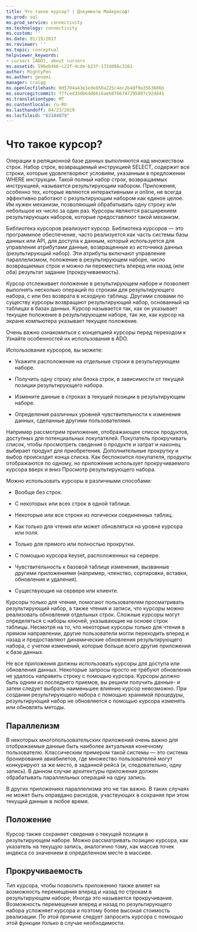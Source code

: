 ```yaml
---
title: Что такое курсор? | Документы Майкрософт
ms.prod: sql
ms.prod_service: connectivity
ms.technology: connectivity
ms.custom: ''
ms.date: 01/19/2017
ms.reviewer: ''
ms.topic: conceptual
helpviewer_keywords:
- cursors [ADO], about cursors
ms.assetid: 596eb4b6-c22f-4cde-b23f-172dd66c3161
author: MightyPen
ms.author: genemi
manager: craigg
ms.openlocfilehash: 0d5704a43e1ede850a225c4ec2b4df9a3563606b
ms.sourcegitcommit: f7fced330b64d6616aeb8766747295807c92dd41
ms.translationtype: MT
ms.contentlocale: ru-RU
ms.lasthandoff: 04/23/2019
ms.locfileid: "63184879"
---
```

# <a name="what-is-a-cursor"></a>Что такое курсор?
Операции в реляционной базе данных выполняются над множеством строк. Набор строк, возвращаемый инструкцией SELECT, содержит все строки, которые удовлетворяют условиям, указанным в предложении WHERE инструкции. Такой полный набор строк, возвращаемых инструкцией, называется результирующим набором. Приложения, особенно тех, которые являются интерактивными и online, не всегда эффективно работают с результирующим набором как единое целое. Им нужен механизм, позволяющий обрабатывать одну строку или небольшое их число за один раз. Курсоры являются расширением результирующих наборов, которые предоставляют такой механизм.  
  
 Библиотека курсоров реализуют курсор. Библиотека курсоров — это программное обеспечение, часто реализуется как часть системы базы данных или API, для доступа к данным, который используется для управления атрибутами данные, возвращенные из источника данных (результирующий набор). Эти атрибуты включают управление параллелизмом, положение в результирующем наборе, число возвращаемых строк и можно ли переместить вперед или назад (или оба) результат задание (прокручиваемость).  
  
 Курсор отслеживает положение в результирующем наборе и позволяет выполнять несколько операций по строкам для результирующего набора, с или без возврата в исходную таблицу. Другими словами по существу курсоры возвращают результирующий набор, основанный на таблицах в базах данных. Курсор называется так, как он указывает текущее положение в результирующем наборе, так же, как курсор на экране компьютера указывает текущее положение.  
  
 Очень важно ознакомиться с концепцией курсоры перед переходом к Узнайте особенностей их использования в ADO.  
  
 Использование курсоров, вы можете:  
  
-   Укажите расположение на отдельные строки в результирующем наборе.  
  
-   Получить одну строку или блока строк, в зависимости от текущей позиции результирующего набора.  
  
-   Измените данные в строках в текущей позиции в результирующем наборе.  
  
-   Определения различных уровней чувствительности к изменения данных, сделанные другими пользователями.  
  
 Например рассмотрим приложение, отображающее список продуктов, доступных для потенциальных покупателей. Покупатель прокручивать список, чтобы просмотреть сведения о продукте и затрат и наконец выбирает продукт для приобретения. Дополнительные прокрутку и выбор происходит конца списка. Как беспокоится покупателя, продукты отображаются по одному, но приложение использует прокручиваемого курсора вверх и вниз Просмотр результирующего набора.  
  
 Можно использовать курсоры в различными способами:  
  
-   Вообще без строк.  
  
-   С некоторых или всех строк в одной таблице.  
  
-   Некоторые или все строки из логически соединенных таблиц.  
  
-   Как только для чтения или может обновляться на уровне курсора или поля.  
  
-   Только для прямого или полностью прокрутки.  
  
-   С помощью курсора keyset, расположенных на сервере.  
  
-   Чувствительность к базовой таблице изменения, вызванные другими приложениями (например, членство, сортировки, вставки, обновления и удаления).  
  
-   Существующие на сервере или клиенте.  
  
 Курсоры только для чтения, помогают пользователям просматривать результирующий набор, а также чтения и записи, что курсоры можно реализовать обновления отдельных строк. Сложные курсоры могут определяться с наборы ключей, указывающие на основе строк таблицы. Несмотря на то, что некоторые курсоры только для чтения в прямом направлении, другие пользователи могли переходить вперед и назад и предоставляют динамические обновления результирующего набора, с учетом изменений, которые больше всего другие приложения к базе данных.  
  
 Не все приложения должны использовать курсоры для доступа или обновления данных. Некоторые запросы просто не требуют обновления не удалось направить строку с помощью курсора. Курсоры должно быть одним из последнего приемов, вы решили получить данные- и затем следует выбрать наименьшее влияние курсор невозможно. При создании результирующего набора с помощью хранимой процедуры, результирующий набор не обновляется с помощью курсора изменять или обновлять методы.  
  
## <a name="concurrency"></a>Параллелизм  
 В некоторых многопользовательских приложений очень важно для отображаемые данные быть наиболее актуальная конечному пользователю. Классическим примером такой системы — это система бронирования авиабилетов, где множество пользователей могут конкурируют за же место, в заданной рейса (и, следовательно, одну запись). В данном случае архитектуры приложения должен обрабатывать параллельных операций на одну запись.  
  
 В других приложениях параллелизма это не так важно. В таких случаях не может быть оправдано расходов, участвующих в сохраняя при этом текущий данные в любое время.  
  
## <a name="position"></a>Положение  
 Курсор также сохраняет сведения о текущей позиции в результирующем наборе. Можно рассматривать позицию курсора, как указатель на текущую запись, аналогично тому, как массив точек индекса со значением в определенном месте в массиве.  
  
## <a name="scrollability"></a>Прокручиваемость  
 Тип курсора, чтобы позволить приложению также влияет на возможность перемещения вперед и назад по строкам в результирующем наборе; Иногда это называется прокручивание. Возможность перемещения вперед *и* назад по результирующего набора усложняет курсора и поэтому более высокая стоимость реализации. По этой причине следует запросить курсора с помощью этой функции только в случае необходимости.
